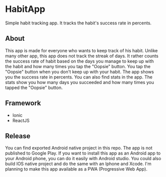 # HabitApp
Simple habit tracking app. It tracks the habit's success rate in percents.

## About
This app is made for everyone who wants to keep track of his habit. Unlike many other app, this app does not track the streak of days. It rather counts the success rate of habit based on the days you manage to keep up with the habit and how many times you tap the "Oopsie" button. You tap the "Oopsie" button when you don't keep up with your habit. The app shows you the success rate in percents. You can also find stats in the app. The stats show you how many days you succeeded and how many times you tapped the "Oopsie" button.

## Framework
+ Ionic
+ ReactJS

## Release
You can find exported Android native project in this repo. The app is not published to Google Play. If you want to install this app as an Android app to your Android phone, you can do it easily with Android studio. You could also build IOS native project and do the same with an Iphone and Xcode.
I'm planning to make this app available as a PWA (Progressive Web App).
